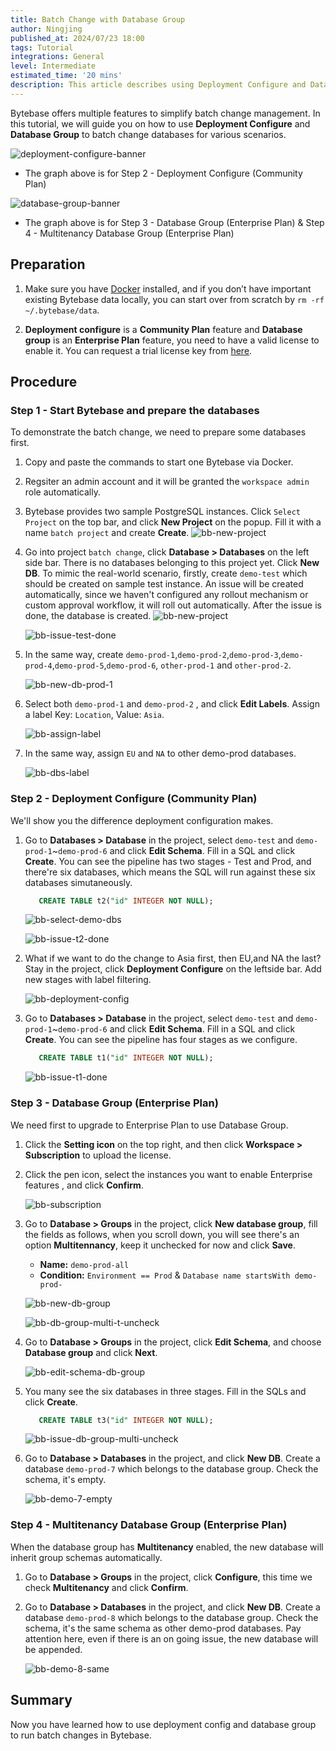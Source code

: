 ```yaml
---
title: Batch Change with Database Group
author: Ningjing
published_at: 2024/07/23 18:00
tags: Tutorial
integrations: General
level: Intermediate
estimated_time: '20 mins'
description: This article describes using Deployment Configure and Database Group to batch change databases.
---
```


Bytebase offers multiple features to simplify batch change management. In this tutorial, we will guide you on how to use **Deployment Configure** and **Database Group** to batch change databases for various scenarios.

![deployment-configure-banner](/content/docs/tutorials/batch-change-with-database-group/deployment-configure-banner.webp)
- The graph above is for Step 2 - Deployment Configure (Community Plan) 

![database-group-banner](/content/docs/tutorials/batch-change-with-database-group/database-group-banner.webp)
- The graph above is for Step 3 - Database Group (Enterprise Plan) &  Step 4 - Multitenancy Database Group (Enterprise Plan)

## Preparation

1. Make sure you have [Docker](https://www.docker.com/) installed, and if you don’t have important existing Bytebase data locally, you can start over from scratch by `rm -rf ~/.bytebase/data`.

1. **Deployment configure** is a **Community Plan** feature and **Database group** is an **Enterprise Plan** feature, you need to have a valid license to enable it. You can request a trial license key from [here](https://bytebase.com/pricing).

## Procedure

### Step 1 - Start Bytebase and prepare the databases

To demonstrate the batch change, we need to prepare some databases first.

1. Copy and paste the commands to start one Bytebase via Docker.

   <IncludeBlock url="/docs/get-started/install/terminal-docker-run-volume"></IncludeBlock>

1. Regsiter an admin account and it will be granted the `workspace admin` role automatically.

1. Bytebase provides two sample PostgreSQL instances. Click `Select Project` on the top bar, and click **New Project** on the popup. Fill it with a name `batch project` and create **Create**.
   ![bb-new-project](/content/docs/tutorials/batch-change-with-database-group/bb-new-project.webp)

1. Go into project `batch change`, click **Database > Databases** on the left side bar. There is no databases belonging to this project yet. Click **New DB**. To mimic the real-world scenario, firstly, create `demo-test` which should be created on sample test instance. An issue will be created automatically, since we haven't configured any rollout mechanism or custom approval workflow, it will roll out automatically. After the issue is done, the database is created.
   ![bb-new-project](/content/docs/tutorials/batch-change-with-database-group/bb-new-db-test.webp)

   ![bb-issue-test-done](/content/docs/tutorials/batch-change-with-database-group/bb-issue-test-done.webp)

1. In the same way, create `demo-prod-1`,`demo-prod-2`,`demo-prod-3`,`demo-prod-4`,`demo-prod-5`,`demo-prod-6`, `other-prod-1` and `other-prod-2`.

   ![bb-new-db-prod-1](/content/docs/tutorials/batch-change-with-database-group/bb-new-db-prod-1.webp)

1. Select both `demo-prod-1` and `demo-prod-2` , and click **Edit Labels**. Assign a label Key: `Location`, Value: `Asia`.

   ![bb-assign-label](/content/docs/tutorials/batch-change-with-database-group/bb-assign-label.webp)

1. In the same way, assign `EU` and `NA` to other demo-prod databases.

   ![bb-dbs-label](/content/docs/tutorials/batch-change-with-database-group/bb-dbs-label.webp)

### Step 2 - Deployment Configure (Community Plan)

We'll show you the difference deployment configuration makes.

1. Go to **Databases > Database** in the project, select `demo-test` and `demo-prod-1`~`demo-prod-6` and click **Edit Schema**. Fill in a SQL and click **Create**. You can see the pipeline has two stages - Test and Prod, and there're six databases, which means the SQL will run against these six databases simutaneously.

   ```SQL
      CREATE TABLE t2("id" INTEGER NOT NULL);
   ```
   ![bb-select-demo-dbs](/content/docs/tutorials/batch-change-with-database-group/bb-select-demo-dbs.webp)

   ![bb-issue-t2-done](/content/docs/tutorials/batch-change-with-database-group/bb-issue-t2-done.webp)

1. What if we want to do the change to Asia first, then EU,and NA the last? Stay in the project, click **Deployment Configure** on the leftside bar. Add new stages with label filtering.

   ![bb-deployment-config](/content/docs/tutorials/batch-change-with-database-group/bb-deployment-config.webp)

1. Go to **Databases > Database** in the project, select `demo-test` and `demo-prod-1`~`demo-prod-6` and click **Edit Schema**. Fill in a SQL and click **Create**. You can see the pipeline has four stages as we configure.
   ```SQL
      CREATE TABLE t1("id" INTEGER NOT NULL);
   ```

   ![bb-issue-t1-done](/content/docs/tutorials/batch-change-with-database-group/bb-issue-t1-done.webp)
   
### Step 3 - Database Group (Enterprise Plan)

We need first to upgrade to Enterprise Plan to use Database Group.

1. Click the **Setting icon** on the top right, and then click **Workspace > Subscription** to upload the license.

1. Click the pen icon, select the instances you want to enable Enterprise features , and click **Confirm**.

   ![bb-subscription](/content/docs/tutorials/data-rollback/bb-subscription.webp)

1. Go to **Database > Groups** in the project, click **New database group**, fill the fields as follows, when you scroll down, you will see there's an option **Multitennancy**, keep it unchecked for now and click **Save**.
   - **Name:** `demo-prod-all`
   - **Condition:** `Environment == Prod` & `Database name startsWith demo-prod-`

   ![bb-new-db-group](/content/docs/tutorials/batch-change-with-database-group/bb-new-db-group.webp)
 
   ![bb-db-group-multi-t-uncheck](/content/docs/tutorials/batch-change-with-database-group/bb-db-group-multi-t-uncheck.webp)  


1. Go to **Database > Groups** in the project, click **Edit Schema**, and choose **Database group** and click **Next**.

   ![bb-edit-schema-db-group](/content/docs/tutorials/batch-change-with-database-group/bb-edit-schema-db-group.webp)  
   

1. You many see the six databases in three stages. Fill in the SQLs and click **Create**.

   ```SQL
      CREATE TABLE t3("id" INTEGER NOT NULL);
   ```
   
   ![bb-issue-db-group-multi-uncheck](/content/docs/tutorials/batch-change-with-database-group/bb-issue-db-group-multi-uncheck.webp)  

1. Go to **Database > Databases** in the project, and click **New DB**. Create a database `demo-prod-7` which belongs to the database group. Check the schema, it's empty.

   ![bb-demo-7-empty](/content/docs/tutorials/batch-change-with-database-group/bb-demo-7-empty.webp)  

### Step 4 - Multitenancy Database Group (Enterprise Plan)

When the database group has **Multitenancy** enabled, the new database will inherit group schemas automatically.

1. Go to **Database > Groups** in the project, click **Configure**, this time we check **Multitenancy** and click **Confirm**.

1. Go to **Database > Databases** in the project, and click **New DB**. Create a database `demo-prod-8` which belongs to the database group. Check the schema, it's the same schema as other demo-prod databases. Pay attention here, even if there is an on going issue, the new database will be appended.

   ![bb-demo-8-same](/content/docs/tutorials/batch-change-with-database-group/bb-demo-8-same.webp)  

## Summary

Now you have learned how to use deployment config and database group to run batch changes in Bytebase.
